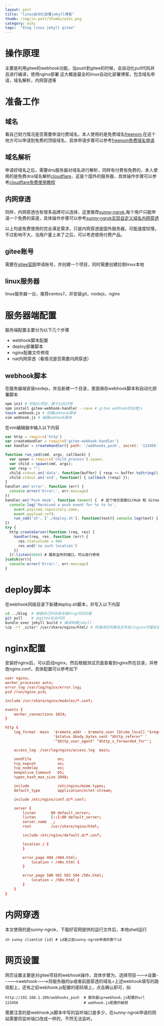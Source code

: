 ```yaml
---
layout: post 
title: "linux自动化部署jekyll博客"
thumb: /img/in-post/thumbs/wiki.png
category: wiki
tags:  "blog linux jekyll gitee"
---
```

# 操作原理
主要是利用gitee的webhook功能，当push到gitee的时候，会自动化pull代码并且进行编译，使用nginx部署
这大概是最全的linux自动化部署博客，包含域名申请，域名解析，内网穿透等

# 准备工作
## 域名
看自己财力情况是否需要申请付费域名，本人使用的是免费域名[freenom](https://my.freenom.com/clientarea.php?managedns=znan.ml&domainid=1081098348),在这个地方可以申请到免费的顶级域名，具体申请步骤可以参考[freenom免费域名申请](https://blog.csdn.net/chen_jianjian/article/details/90636901)

## 域名解析
申请好域名之后，需要dns服务器对域名进行解析，同样有付费有免费的，本人使用的是免费dns域名解析[cloudflare](https://dash.cloudflare.com/511a2d53a15dac8da591e7fc69bc63d5/znan.ml)，这是个国外的服务器，具体操作步骤可以参考[cloudflare免费使用教程](https://www.jianshu.com/p/1e73c2d66ac8)

## 内网穿透
同样，内网穿透也有很多品牌可以选择，这里推荐[sunny-ngrok](http://www.ngrok.cc/),每个用户只能申请一个免费的渠道，具体操作步骤可以参考[sunny-ngrok实现自定义域名内网穿透](https://www.jianshu.com/p/6d119658a8b3)

以上均是免费使用的完全满足需求，只是内网穿透是国外服务器，可能速度较慢，不过影响不大，当用户量上来了之后，可以考虑使用付费产品。

## gitee账号
需要在[gitee官网](https://gitee.com/)申请账号，并创建一个项目，同时需要创建拉倒linux本地

## linux服务器
linux服务器一台，推荐centos7，并安装git，nodejs，nginx

# 服务器端配置
服务端配置主要分为以下几个步骤
- webhook脚本配置
- deploy部署脚本
- nginx配置文件修改
- nat内网穿透（看情况是否需要内网穿透）
## webhook脚本
在服务器端安装nodejs，并且新建一个目录，里面保存webhook脚本和自动化部署脚本
```bash
npm init # 初始化项目，便于以后迁移
npm install gitee-webhook-handler --save # gitee webhook的处理js
touch webhook.js # 创建webhook脚本
vim webhook.js # 编辑webhook脚本
```
在vim编辑器中输入以下内容
```javascript
var http = require('http')
var createHandler = require('gitee-webhook-handler')
var handler = createHandler({ path: '/webhooks_push', secret: '123456' })# post 所需要用到的秘钥

function run_cmd(cmd, args, callback) {
  var spawn = require('child_process').spawn;
  var child = spawn(cmd, args);
  var resp = "";
  child.stdout.on('data', function(buffer) { resp += buffer.toString(); });
  child.stdout.on('end', function() { callback (resp) });
}
handler.on('error', function (err) {
  console.error('Error:', err.message)
})
handler.on('Push Hook', function (event) {  # 这个地方就是GitHub 和 Gitee 不一样的地方，需要注意
  console.log('Received a push event for %s to %s',
    event.payload.repository.name,
    event.payload.ref);
    run_cmd('sh', ['./deploy.sh'], function(text){ console.log(text) });# 需要执行的脚本位置
})
try {
  http.createServer(function (req, res) {
    handler(req, res, function (err) {
      res.statusCode = 404
      res.end('no such location')
    })
  }).listen(6666) # 服务监听的端口，可以自行修改
}catch(err){
  console.error('Error:', err.message)
}
```

# deploy脚本
在webhook同级目录下新建deploy.sh脚本，并写入以下内容
```bash
cd ../blog  # 根据自己的目录存放blog代码位置
git pull    # 从gitee拉去代码
bundle exec jekyll build # 编译构建jekyll
\cp -rf _site/* /usr/share/nginx/html/ # 将编译好的静态文件放入nginx代理目录
```

# nginx配置
安装好nginx后，可以启动nginx，然后根据测试页面查看到nginx所在目录，并修改nginx.conf，具体配置可以参考如下
```conf
user nginx;
worker_processes auto;
error_log /var/log/nginx/error.log;
pid /run/nginx.pid;

include /usr/share/nginx/modules/*.conf;

events {
    worker_connections 1024;
}

http {
    log_format  main  '$remote_addr - $remote_user [$time_local] "$request" '
                      '$status $body_bytes_sent "$http_referer" '
                      '"$http_user_agent" "$http_x_forwarded_for"';

    access_log  /var/log/nginx/access.log  main;

    sendfile            on;
    tcp_nopush          on;
    tcp_nodelay         on;
    keepalive_timeout   65;
    types_hash_max_size 2048;

    include             /etc/nginx/mime.types;
    default_type        application/octet-stream;

    include /etc/nginx/conf.d/*.conf;

    server {
        listen       80 default_server;
        listen       [::]:80 default_server;
        server_name  _;
        root         /usr/share/nginx/html;

        include /etc/nginx/default.d/*.conf;

        location / {
        }

        error_page 404 /404.html;
            location = /40x.html {
        }

        error_page 500 502 503 504 /50x.html;
            location = /50x.html {
        }
    }
}
```
# 内网穿透
本文使用的是sunny-ngrok，下载好官网提供的运行文件后，本地shell运行
```shell
sh sunny clientid [id] # id是之前sunny-ngrok申请的那个id
```
# 网页设置
网页设置主要是对gitee项目的webhook操作，具体步骤为，选择项目--->设置----->webhook--->将服务器的ip或者前面穿透的域名+上述webhook填写的路径配上，还有之前webhook.js配置的密码填上，点击确认即可，如
```shell
http://192.168.1.109/webhooks_push  # 服务器ip+webhook.js配置的url
123456                              # webhook.js配置的秘钥
```
需要注意的是webhook.js脚本中写的监听端口是多少，在sunny-ngrok申请的网站需要将监听端口改成一样的，不然无法监听。